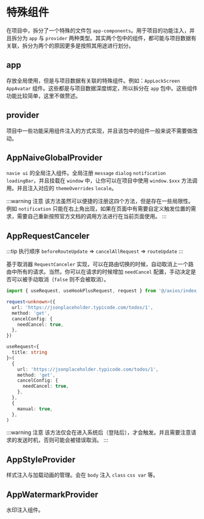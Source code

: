 # 特殊组件

在项目中，拆分了一个特殊的文件包 `app-components`。用于项目的功能注入，并且拆分为 `app` 与 `provider` 两种类型。其实两个包中的组件，都可能与项目数据有关联，拆分为两个的原因更多是按照其用途进行划分。

## app

存放全局使用，但是与项目数据有关联的特殊组件。例如：`AppLockScreen` `AppAvatar` 组件。这些都是与项目数据深度绑定，所以拆分在 `app` 包中。这些组件功能比较简单，这里不做赘述。

## provider

项目中一些功能采用组件注入的方式实现，并且该包中的组件一般来说不需要做改动。

## AppNaiveGlobalProvider

`navie ui` 的全局注入组件。全局注册 `message` `dialog` `notification` `loadingBar`，并且挂载在 `window` 中，让你可以在项目中使用 `window.$xxx` 方法调用。并且注入对应的 `themeOverrides` `locale`。

:::warning 注意
该方法虽然可以便捷的注册这四个方法，但是存在一些局限性。例如 `notification` 只能在右上角出现，如果在页面中有需要自定义触发位置的需求，需要自己重新按照官方文档的调用方法进行在当前页面使用。
:::

## AppRequestCanceler

:::tip 执行顺序
`beforeRouteUpdate` => `cancelAllRequest` => `routeUpdate`
:::

基于取消器 `RequestCanceler` 实现，可以在路由切换的时候，自动取消上一个路由中所有的请求。当然，你可以在请求的时候增加 `needCancel` 配置，手动决定是否可以被手动取消（`false` 则不会被取消）。

```ts
import { useRequest, useHookPlusRequest, request } from '@/axios/index'

request<unknown>({
  url: 'https://jsonplaceholder.typicode.com/todos/1',
  method: 'get',
  cancelConfig: {
    needCancel: true,
  },
})

useRequest<{
  title: string
}>(
  {
    url: 'https://jsonplaceholder.typicode.com/todos/1',
    method: 'get',
    cancelConfig: {
      needCancel: true,
    },
  },
  {
    manual: true,
  },
)
```

:::warning 注意
该方法仅会在进入系统后（登陆后），才会触发。并且需要注意请求的发送时机，否则可能会被错误取消。
:::

## AppStyleProvider

样式注入与加载动画的管理。会在 `body` 注入 `class` `css var` 等。

## AppWatermarkProvider

水印注入组件。